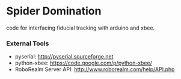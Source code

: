 # Spider Domination

code for interfacing fiducial tracking with arduino and xbee.
### External Tools
* pyserial: <http://pyserial.sourceforge.net>
* python-xbee: <https://code.google.com/p/python-xbee/>
* RoboRealm Server API: <http://www.roborealm.com/help/API.php>


